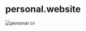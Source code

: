 # personal.website
![personal cv](https://github.com/user-attachments/assets/71cdab41-2c16-4223-b144-0e30e7282618)
